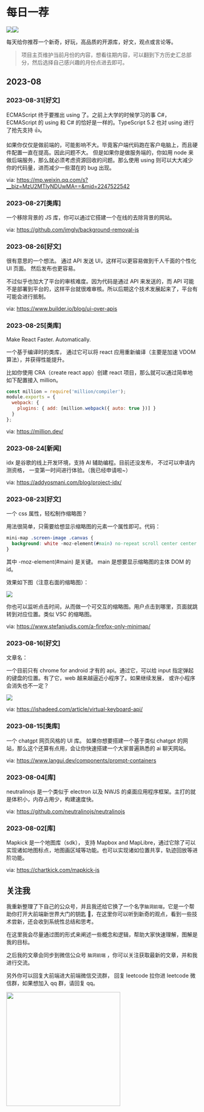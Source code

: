 
# 每日一荐

![](https://p.ipic.vip/0bhil1.jpg)![](https://p.ipic.vip/0bhil1.jpg)

每天给你推荐一个新奇，好玩，高品质的开源库，好文，观点或言论等。

> 项目主页维护当前月份的内容，想看往期内容，可以翻到下方历史汇总部分，然后选择自己感兴趣的月份点进去即可。

## 2023-08

### 2023-08-31[好文]

ECMAScript 终于要推出 using 了。之前上大学的时候学习的事 C#，ECMAScript 的 using 和 C# 的恰好是一样的。TypeScript 5.2 也对 using 进行了抢先支持 👍。

如果你仅仅是做前端的，可能影响不大。毕竟客户端代码跑在客户电脑上，而且硬件配置一直在提高。因此问题不大。 但是如果你是做服务端的，你如用 node 来做后端服务，那么就必须考虑资源回收的问题。那么使用 using 则可以大大减少你的代码量，进而减少一些潜在的 bug 出现。

via: https://mp.weixin.qq.com/s?__biz=MzU2MTIyNDUwMA==&mid=2247522542

### 2023-08-27[类库]

一个移除背景的 JS 库，你可以通过它搭建一个在线的去除背景的网站。

via: https://github.com/imgly/background-removal-js

### 2023-08-26[好文]

很有意思的一个想法。 通过 API 发送 UI，这样可以更容易做到千人千面的个性化 UI 页面。 然后发布也更容易。

不过似乎也加大了平台的审核难度。因为代码是通过 API 来发送的，而 API 可能不是部署到平台的，这样平台就很难审核。所以后期这个技术发展起来了，平台有可能会进行抵制。

via: https://www.builder.io/blog/ui-over-apis

### 2023-08-25[类库]

Make React Faster. Automatically.

一个基于编译时的类库， 通过它可以将 react 应用重新编译（主要是加速 VDOM 算法），并获得性能提升。

比如你使用 CRA（create react app）创建 react 项目，那么就可以通过简单地如下配置接入 million。

```js
const million = require('million/compiler');
module.exports = {
  webpack: {
    plugins: { add: [million.webpack({ auto: true })] }
  }
};
```
via: https://million.dev/
### 2023-08-24[新闻]

idx 是谷歌的线上开发环境，支持 AI 辅助编程。目前还没发布， 不过可以申请内测资格， 一变第一时间进行体验。（我已经申请啦~）

via: https://addyosmani.com/blog/project-idx/

### 2023-08-23[好文]

一个 css 属性，轻松制作缩略图？

用法很简单，只需要给想显示缩略图的元素一个属性即可。代码：

```css
mini-map .screen-image .canvas {
  background: white -moz-element(#main) no-repeat scroll center center / contain;
}
```

其中  -moz-element(#main) 是关键。 main 是想要显示缩略图的主体 DOM 的 id。

效果如下图（注意右面的缩略图）：

![](https://p.ipic.vip/7ekyiq.jpg)

你也可以监听点击时间，从而做一个可交互的缩略图。用户点击到哪里，页面就跳转到对应位置。类似 VSC 的缩略图。

via: https://www.stefanjudis.com/a-firefox-only-minimap/

### 2023-08-16[好文]

文章名：<The virtual keyboard API>

一个目前只有 chrome for android 才有的 api。通过它，可以给 input 指定弹起的键盘的位置。有了它，web 越来越逼近小程序了。如果继续发展， 或许小程序会消失也不一定？

![](https://p.ipic.vip/zockv1.jpg)

via: https://ishadeed.com/article/virtual-keyboard-api/

### 2023-08-15[类库]

一个 chatgpt 网页风格的 UI 库。 如果你想要搭建一个基于类似 chatgpt 的网站，那么这个还算有点用，会让你快速搭建一个大家普遍熟悉的 ai 聊天网站。

via: https://www.langui.dev/components/prompt-containers

### 2023-08-04[库]

neutralinojs 是一个类似于 electron 以及 NWJS 的桌面应用程序框架。主打的就是体积小，内存占用少，构建速度快。

via:  https://github.com/neutralinojs/neutralinojs

### 2023-08-02[库]

Mapkick 是一个地图库（sdk）， 支持 Mapbox and MapLibre，通过它除了可以实现诸如地图标点，地图画区域等功能。也可以实现诸如位置共享，轨迹回放等进阶功能。

via:  https://chartkick.com/mapkick-js



## 关注我

我重新整理了下自己的公众号，并且我还给它换了一个名字`脑洞前端`，它是一个帮助你打开大前端新世界大门的钥匙 🔑，在这里你可以听到新奇的观点，看到一些技术尝新，还会收到系统性总结和思考。

在这里我会尽量通过图的形式来阐述一些概念和逻辑，帮助大家快速理解，图解是我的目标。

之后我的文章会同步到微信公众号 `脑洞前端` ，你可以关注获取最新的文章，并和我进行交流。

另外你可以回复大前端进大前端微信交流群， 回复 leetcode 拉你进 leetcode 微信群，如果想加入 qq 群，请回复 qq。

<img width="300" src="https://p.ipic.vip/bp35i7.jpg">

